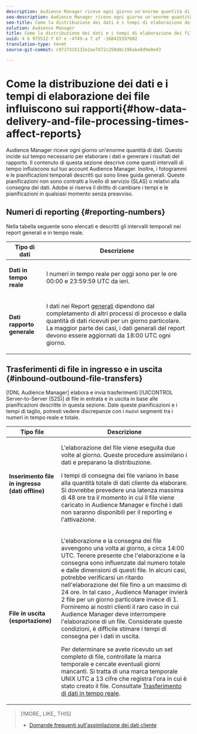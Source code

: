 ```yaml
---
description: Audience Manager riceve ogni giorno un'enorme quantità di dati. Questo incide sul tempo necessario per elaborare i dati e generare i risultati del rapporto. Il contenuto di questa sezione descrive come questi intervalli di tempo influiscono sul tuo account Audience Manager. Inoltre, i fotogrammi e le pianificazioni temporali descritti qui sono linee guida generali. Queste pianificazioni non sono contratti a livello di servizio (SLAS) o relativi alla consegna dei dati. Adobe si riserva il diritto di cambiare i tempi e le pianificazioni in qualsiasi momento senza preavviso.
seo-description: Audience Manager riceve ogni giorno un'enorme quantità di dati. Questo incide sul tempo necessario per elaborare i dati e generare i risultati del rapporto. Il contenuto di questa sezione descrive come questi intervalli di tempo influiscono sul tuo account Audience Manager. Inoltre, i fotogrammi e le pianificazioni temporali descritti qui sono linee guida generali. Queste pianificazioni non sono contratti a livello di servizio (SLAS) o relativi alla consegna dei dati. Adobe si riserva il diritto di cambiare i tempi e le pianificazioni in qualsiasi momento senza preavviso.
seo-title: Come la distribuzione dei dati e i tempi di elaborazione dei file influiscono sui rapporti
solution: Audience Manager
title: Come la distribuzione dei dati e i tempi di elaborazione dei file influiscono sui rapporti
uuid: 4 b 975512-f 67 e -4749-a 7 ef -168415597682
translation-type: tm+mt
source-git-commit: c9737315132e2ae7d72c250d8c196abe8d9e0e43

---
```



# Come la distribuzione dei dati e i tempi di elaborazione dei file influiscono sui rapporti{#how-data-delivery-and-file-processing-times-affect-reports}

Audience Manager riceve ogni giorno un&#39;enorme quantità di dati. Questo incide sul tempo necessario per elaborare i dati e generare i risultati del rapporto. Il contenuto di questa sezione descrive come questi intervalli di tempo influiscono sul tuo account Audience Manager. Inoltre, i fotogrammi e le pianificazioni temporali descritti qui sono linee guida generali. Queste pianificazioni non sono contratti a livello di servizio (SLAS) o relativi alla consegna dei dati. Adobe si riserva il diritto di cambiare i tempi e le pianificazioni in qualsiasi momento senza preavviso.

## Numeri di reporting {#reporting-numbers}

<!-- 

c_reporting_file_transfer_timeframe.xml

 -->

Nella tabella seguente sono elencati e descritti gli intervalli temporali nei report generali e in tempo reale.

<table id="table_73AF95DF5D3A423894486444505D816A"> 
 <thead> 
  <tr> 
   <th colname="col1" class="entry"> Tipo di dati </th> 
   <th colname="col2" class="entry"> Descrizione </th> 
  </tr> 
 </thead>
 <tbody> 
  <tr> 
   <td colname="col1"> <p> <b>Dati in tempo reale</b> </p> </td> 
   <td colname="col2"> <p> I numeri in tempo reale per oggi sono per le ore 00:00 e 23:59:59 UTC da ieri. </p> </td> 
  </tr> 
  <tr> 
   <td colname="col1"> <p> <b>Dati rapporto generale</b> </p> </td> 
   <td colname="col2"> <p>I dati nei Report <a href="../reporting/general-reports.md#general-reports-overview"> generali</a> dipendono dal completamento di altri processi di processo e dalla quantità di dati ricevuti per un giorno particolare. La maggior parte dei casi, i dati <span class="wintitle"> generali del report</span> devono essere aggiornati da 18:00 UTC ogni giorno. </p> </td> 
  </tr> 
 </tbody> 
</table>

## Trasferimenti di file in ingresso e in uscita {#inbound-outbound-file-transfers}

[!DNL Audience Manager] elabora e invia trasferimenti [!UICONTROL Server-to-Server (S2S)] di file in entrata e in uscita in base alle pianificazioni descritte in questa sezione. Date queste pianificazioni e i tempi di taglio, potresti vedere discrepanze con i nuovi segmenti tra i numeri in tempo reale e totale.

<table id="table_303BEBA0756F46DDAA98D366A5304374"> 
 <thead> 
  <tr> 
   <th colname="col1" class="entry"> Tipo file </th> 
   <th colname="col2" class="entry"> Descrizione </th> 
  </tr> 
 </thead>
 <tbody> 
  <tr> 
   <td colname="col1"> <p> <b>Inserimento file in ingresso (dati offline)</b> </p> </td> 
   <td colname="col2"> <p>L'elaborazione del file viene eseguita due volte al giorno. Queste procedure assimilano i dati e preparano la distribuzione. </p> <p>I tempi di consegna dei file variano in base alla quantità totale di dati cliente da elaborare. Si dovrebbe prevedere una latenza massima di 48 ore tra il momento in cui il file viene caricato in <span class="keyword"> Audience Manager</span> e finché i dati non saranno disponibili per il reporting e l'attivazione. </p> </td> 
  </tr> 
  <tr> 
   <td colname="col1"> <p> <b>File in uscita (esportazione)</b> </p> </td> 
   <td colname="col2"> <p>L'elaborazione e la consegna dei file avvengono una volta al giorno, a circa 14:00 UTC. Tenere presente che l'elaborazione e la consegna sono influenzate dal numero totale e dalle dimensioni di questi file. In alcuni casi, potrebbe verificarsi un ritardo nell'elaborazione del file fino a un massimo di 24 ore. In tal caso <span class="keyword"> , Audience Manager</span> invierà 2 file per un giorno particolare invece di 1. Forniremo ai nostri clienti il raro caso in cui <span class="keyword"> Audience Manager</span> deve interrompere l'elaborazione di un file. Considerate queste condizioni, è difficile stimare i tempi di consegna per i dati in uscita. </p> <p>Per determinare se avete ricevuto un set completo di file, controllate la marca temporale e cercate eventuali giorni mancanti. Si tratta di una marca temporale UNIX UTC a 13 cifre che registra l'ora in cui è stato creato il file. Consultate <a href="../integration/receiving-audience-data/real-time-outbound-transfers/real-time-outbound-transfers.md"> Trasferimento di dati in tempo reale</a>. </p> </td> 
  </tr> 
 </tbody> 
</table>

>[!MORE_ LIKE_ THIS]
>
>* [Domande frequenti sull&#39;assimilazione dei dati cliente](../faq/faq-inbound-data-ingestion.md)

